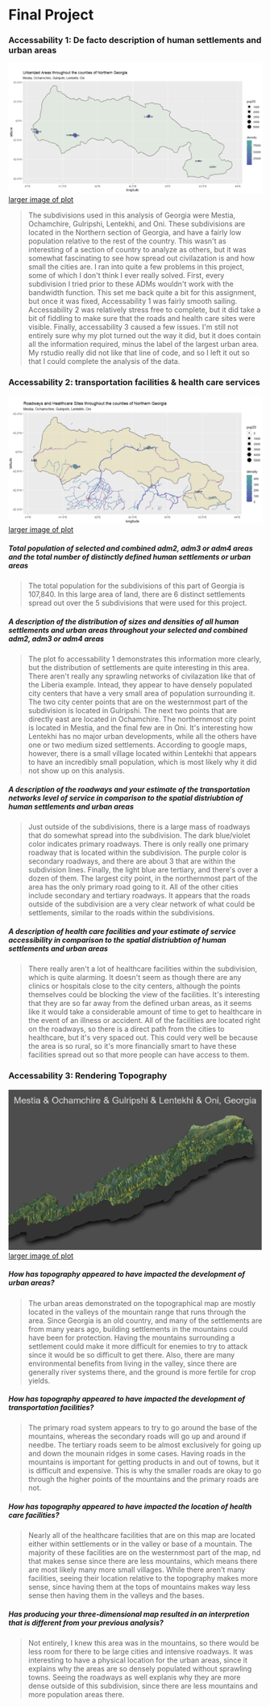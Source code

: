 # Final Project
### Accessability 1: De facto description of human settlements and urban areas
![](urbanarrea.png)
[larger image of plot](urbanarrea.png)

> The subdivisions used in this analysis of Georgia were Mestia, Ochamchire, Gulripshi, Lentekhi, and Oni. These subdivisions are located in the Northern section of Georgia, and have a fairly low population relative to the rest of the country. This wasn't as interesting of a section of country to analyze as others, but it was somewhat fascinating to see how spread out civilazation is and how small the cities are. 
> I ran into quite a few problems in this project, some of which I don't think I ever really solved. First, every subdivision I tried prior to these ADMs wouldn't work with the bandwidth function. This set me back quite a bit for this assignment, but once it was fixed, Accessability 1 was fairly smooth sailing. Accessability 2 was relatively stress free to complete, but it did take a bit of fiddling to make sure that the roads and health care sites were visible. Finally, accessability 3 caused a few issues. I'm still not entirely sure why my plot turned out the way it did, but it does contain all the information required, minus the label of the largest urban area. My rstudio really did not like that line of code, and so I left it out so that I could complete the analysis of the data.

### Accessability 2: transportation facilities & health care services
![](healthytogether.png)
[larger image of plot](healthytogether.png)

##### Total population of selected and combined adm2, adm3 or adm4 areas and the total number of distinctly defined human settlements or urban areas
> The total population for the subdivisions of this part of Georgia is 107,840. In this large area of land, there are 6 distinct settlements spread out over the 5 subdivisions that were used for this project. 
##### A description of the distribution of sizes and densities of all human settlements and urban areas throughout your selected and combined adm2, adm3 or adm4 areas
> The plot fo accessability 1 demonstrates this information more clearly, but the distribution of settlements are quite interesting in this area. There aren't really any sprawling networks of civilazation like that of the Liberia example. Intead, they appear to have densely populated city centers that have a very small area of population surrounding it. The two city center points that are on the westernmost part of the subdivision is located in Gulripshi. The next two points that are directly east are located in Ochamchire. The northernmost city point is located in Mestia, and the final few are in Oni. It's interesting how Lentekhi has no major urban developments, while all the others have one or two medium sized settlements. According to google maps, however, there is a small village located within Lentekhi that appears to have an incredibly small population, which is most likely why it did not show up on this analysis. 
##### A description of the roadways and your estimate of the transportation networks level of service in comparison to the spatial distriubtion of human settlements and urban areas
> Just outside of the subdivisions, there is a large mass of roadways that do somewhat spread into the subdivision. The dark blue/violet color indicates primary roadways. There is only really one primary roadway that is located within the subdivision. The purple color is secondary roadways, and there are about 3 that are within the subdivision lines. Finally, the light blue are tertiary, and there's over a dozen of them. The largest city point, in the northernmost part of the area has the only primary road going to it. All of the other cities include secondary and tertiary roadways. It appears that the roads outside of the subdivision are a very clear network of what could be settlements, similar to the roads within the subdivisions.  
##### A description of health care facilities and your estimate of service accessibility in comparison to the spatial distriubtion of human settlements and urban areas
> There really aren't a lot of healthcare facilities within the subdivision, which is quite alarming. It doesn't seem as though there are any clinics or hospitals close to the city centers, although the points themselves could be blocking the view of the facilities. It's interesting that they are so far away from the defined urban areas, as it seems like it would take a considerable amount of time to get to healthcare in the event of an illness or accident. All of the facilities are located right on the roadways, so there is a direct path from the cities to healthcare, but it's very spaced out. This could very well be because the area is so rural, so it's more financially smart to have these facilities spread out so that more people can have access to them.

### Accessability 3: Rendering Topography
![](3dtp[p.png)
[larger image of plot](mytopo.png)

##### How has topography appeared to have impacted the development of urban areas?
> The urban areas demonstrated on the topographical map are mostly located in the valleys of the mountain range that runs through the area. Since Georgia is an old country, and many of the settlements are from many years ago, building settlements in the mountains could have been for protection. Having the mountains surrounding a settlement could make it more difficult for enemies to try to attack since it would be so difficult to get there. Also, there are many environmental benefits from living in the valley, since there are generally river systems there, and the ground is more fertile for crop yields. 
##### How has topography appeared to have impacted the development of transportation facilities?
> The primary road system appears to try to go around the base of the mountains, whereas the secondary roads will go up and around if needbe. The tertiary roads seem to be almost exclusively for going up and down the mounain ridges in some cases. Having roads in the mountains is important for getting products in and out of towns, but it is difficult and expensive. This is why the smaller roads are okay to go through the higher points of the mountains and the primary roads are not.
##### How has topography appeared to have impacted the location of health care facilities?
> Nearly all of the healthcare facilities that are on this map are located either within settlements or in the valley or base of a mountain. The majority of these facilities are on the westernmost part of the map, nd that makes sense since there are less mountains, which means there are most likely many more small villages. While there aren't many facilities, seeing their location relative to the topography makes more sense, since having them at the tops of mountains makes way less sense then having them in the valleys and the bases. 
##### Has producing your three-dimensional map resulted in an interpretion that is different from your previous analysis?
> Not entirely, I knew this area was in the mountains, so there would be less room for there to be large cities and intensive roadways. It was interesting to have a physical location for the urban areas, since it explains why the areas are so densely populated without sprawling towns. Seeing the roadways as well explanis why they are more dense outside of this subdivision, since there are less mountains and more population areas there.
